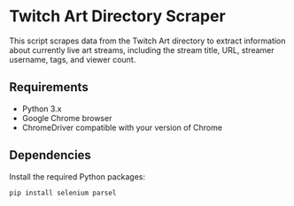 # Twitch Art Directory Scraper

This script scrapes data from the Twitch Art directory to extract information about currently live art streams, including the stream title, URL, streamer username, tags, and viewer count.

## Requirements

- Python 3.x
- Google Chrome browser 
- ChromeDriver compatible with your version of Chrome

## Dependencies

Install the required Python packages:

```bash
pip install selenium parsel
